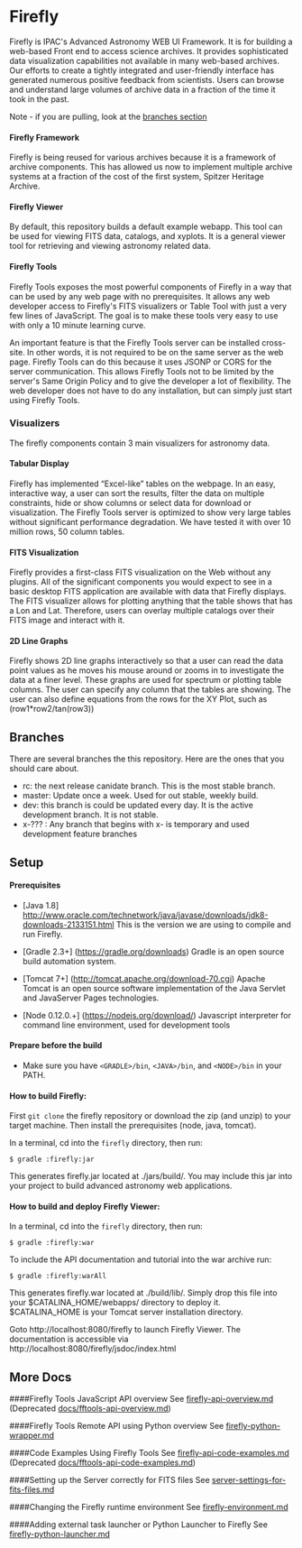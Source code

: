 # Firefly

Firefly is IPAC's Advanced Astronomy WEB UI Framework. It is for building a web-based Front end to access science archives. It provides sophisticated data visualization capabilities not available in many web-based archives. Our efforts to create a tightly integrated and user-friendly interface has generated numerous positive feedback from scientists. Users can browse and understand large volumes of archive data in a fraction of the time it took in the past.

Note - if you are pulling, look at the [branches section](#branches)


#### Firefly Framework
Firefly is being reused for various archives because it is a framework of archive components. This has allowed us now to implement multiple archive systems at a fraction of the cost of the first system, Spitzer Heritage Archive.


#### Firefly Viewer

By default, this repository builds a default example webapp. This tool can be used for viewing FITS data, catalogs, and xyplots. It is a general viewer tool for retrieving and viewing astronomy related data.

#### Firefly Tools

Firefly Tools exposes the most powerful components of Firefly in a way that can be used by any web page with no prerequisites. It allows any web developer access to Firefly's FITS visualizers or Table Tool with just a very few lines of JavaScript. The goal is to make these tools very easy to use with only a 10 minute learning curve.

An important feature is that the Firefly Tools server can be installed cross-site. In other words, it is not required to be on the same server as the web page. Firefly Tools can do this because it uses JSONP or CORS for the server communication. This allows Firefly Tools not to be limited by the server's Same Origin Policy and to give the developer a lot of flexibility. The web developer does not have to do any installation, but can simply just start using Firefly Tools.

### Visualizers
The firefly components contain 3 main visualizers for astronomy data.


#### Tabular Display
Firefly has implemented “Excel-like” tables on the webpage. In an easy, interactive way, a user can sort the results, filter the data on multiple constraints, hide or show columns or select data for download or visualization. The Firefly Tools server is optimized to show very large tables without significant performance degradation. We have tested it with over 10 million rows, 50 column tables.

#### FITS Visualization
Firefly provides a first-class FITS visualization on the Web without any plugins. All of the significant components you would expect to see in a basic desktop FITS application are available with data that Firefly displays. The FITS visualizer allows for plotting anything that the table shows that has a Lon and Lat. Therefore, users can overlay multiple catalogs over their FITS image and interact with it.

#### 2D Line Graphs
Firefly shows 2D line graphs interactively so that a user can read the data point values as he moves his mouse around or zooms in to investigate the data at a finer level. These graphs are used for spectrum or plotting table columns. The user can specify any column that the tables are showing. The user can also define equations from the rows for the XY Plot, such as (row1*row2/tan(row3))

## Branches
There are several branches the this repository.  Here are the ones that you should care about.

 - rc: the next release canidate branch.  This is the most stable branch. 
 - master: Update once a week.  Used for out stable, weekly build. 
 - dev: this branch is could be updated every day. It is the active development branch. It is not stable.
 - x-??? : Any branch that begins with x- is temporary and used development feature branches


## Setup

#### Prerequisites
 -  [Java 1.8] http://www.oracle.com/technetwork/java/javase/downloads/jdk8-downloads-2133151.html
    This is the version we are using to compile and run Firefly.  

 -  [Gradle 2.3+] (https://gradle.org/downloads)
    Gradle is an open source build automation system.


 -  [Tomcat 7+] (http://tomcat.apache.org/download-70.cgi)
    Apache Tomcat is an open source software implementation of the Java Servlet and JavaServer Pages technologies.

 -  [Node 0.12.0.+] (https://nodejs.org/download/)
    Javascript interpreter for command line environment, used for development tools

#### Prepare before the build
 - Make sure you have  `<GRADLE>/bin`, `<JAVA>/bin`, and `<NODE>/bin` in your PATH.


#### How to build Firefly:

First `git clone` the firefly repository or download the zip (and unzip) to your target machine. Then install the prerequisites (node, java, tomcat).

In a terminal, cd into the `firefly` directory, then run:

    $ gradle :firefly:jar

This generates firefly.jar located at ./jars/build/.
You may include this jar into your project to build advanced astronomy web applications.


#### How to build and deploy Firefly Viewer:

In a terminal, cd into the `firefly` directory, then run:

    $ gradle :firefly:war
    
To include the API documentation and tutorial into the war archive run:
    
    $ gradle :firefly:warAll    

This generates firefly.war located at ./build/lib/.
Simply drop this file into your $CATALINA_HOME/webapps/ directory to deploy it.
$CATALINA_HOME is your Tomcat server installation directory.

Goto http://localhost:8080/firefly to launch Firefly Viewer.
The documentation is accessible via http://localhost:8080/firefly/jsdoc/index.html


## More Docs

####Firefly Tools JavaScript API overview
See [firefly-api-overview.md](docs/firefly-api-overview.md)
 (Deprecated [docs/fftools-api-overview.md](docs/fftools-api-overview.md))

####Firefly Tools Remote API using Python overview
See [firefly-python-wrapper.md](docs/firefly-python-wrapper.md)

####Code Examples Using Firefly Tools
See [firefly-api-code-examples.md](docs/firefly-api-code-examples.md)
 (Deprecated [docs/fftools-api-code-examples.md](docs/fftools-api-code-examples.md))

####Setting up the Server correctly for FITS files
See [server-settings-for-fits-files.md](docs/server-settings-for-fits-files.md)

####Changing the Firefly runtime environment
See [firefly-environment.md](docs/firefly-environment.md)

####Adding external task launcher or Python Launcher to Firefly
See [firefly-python-launcher.md](docs/firefly-external-task-launcher.md)

